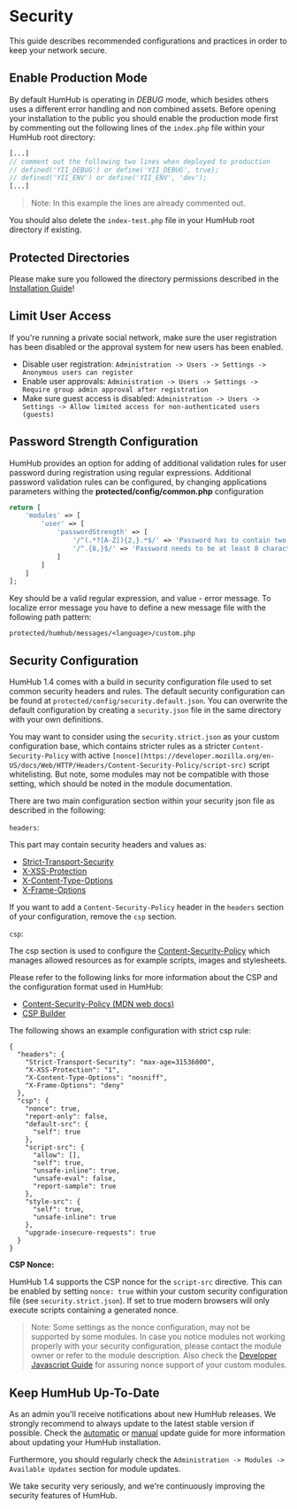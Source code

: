 Security
========

This guide describes recommended configurations and practices in order to keep your network secure.

Enable Production Mode
--------------------------

By default HumHub is operating in _DEBUG_ mode, which besides others uses a different error handling and non combined
assets. Before opening your installation to the public you should enable the production mode first by commenting out the
following lines of the `index.php` file within your HumHub root directory:

```php
[...]
// comment out the following two lines when deployed to production
// defined('YII_DEBUG') or define('YII_DEBUG', true);
// defined('YII_ENV') or define('YII_ENV', 'dev');
[...]
```

> Note: In this example the lines are already commented out.

You should also delete the `index-test.php` file in your HumHub root directory if existing.

Protected Directories
---------------------

Please make sure you followed the directory permissions described in the [Installation Guide](installation.md#file-permissions)!

Limit User Access
-----------------

If you're running a private social network, make sure the user registration has been disabled or the approval system for new users has been enabled.

- Disable user registration: `Administration -> Users -> Settings -> Anonymous users can register`
- Enable user approvals: `Administration -> Users -> Settings -> Require group admin approval after registration`
- Make sure guest access is disabled: `Administration -> Users -> Settings -> Allow limited access for non-authenticated users (guests)`

Password Strength Configuration
-------------------------------

HumHub provides an option for adding of additional validation rules for user password during registration using regular expressions. 
Additional password validation rules can be configured, by changing applications parameters withing the **protected/config/common.php** configuration 

```php
return [
    'modules' => [
        'user' => [
            'passwordStrength' => [
                '/^(.*?[A-Z]){2,}.*$/' => 'Password has to contain two uppercase letters.',
                '/^.{8,}$/' => 'Password needs to be at least 8 characters long.',
            ]
        ]
    ]
];
```

Key should be a valid regular expression, and value - error message.
To localize error message you have to define a new message file with the following path pattern:

`protected/humhub/messages/<language>/custom.php`

Security Configuration
---------------------

HumHub 1.4 comes with a build in security configuration file used to set common security headers and rules. The default security
configuration can be found at `protected/config/security.default.json`. You can overwrite the default configuration by
creating a `security.json` file in the same directory with your own definitions. 

You may want to consider using the `security.strict.json` as your custom configuration base, which contains stricter
rules as a stricter `Content-Security-Policy` with active `[nonce](https://developer.mozilla.org/en-US/docs/Web/HTTP/Headers/Content-Security-Policy/script-src)`
script whitelisting. But note, some modules may not be compatible with those setting, which should be noted in the module documentation.

There are two main configuration section within your security json file as described in the following:

`headers`:

This part may contain security headers and values as:

- [Strict-Transport-Security](https://developer.mozilla.org/en-US/docs/Web/HTTP/Headers/Strict-Transport-Security)
- [X-XSS-Protection](https://developer.mozilla.org/en-US/docs/Web/HTTP/Headers/X-XSS-Protection)
- [X-Content-Type-Options](https://developer.mozilla.org/en-US/docs/Web/HTTP/Headers/X-Content-Type-Options)
- [X-Frame-Options](https://developer.mozilla.org/en-US/docs/Web/HTTP/Headers/X-Frame-Options)

If you want to add a `Content-Security-Policy` header in the `headers` section of your configuration, remove the `csp` section.

`csp`:

The csp section is used to configure the [Content-Security-Policy](https://developer.mozilla.org/en-US/docs/Web/HTTP/Headers/Content-Security-Policy)
which manages allowed resources as for example scripts, images and stylesheets. 

Please refer to the following links for more information about the CSP and the configuration format used in HumHub:

- [Content-Security-Policy (MDN web docs)](https://developer.mozilla.org/en-US/docs/Web/HTTP/Headers/Content-Security-Policy)
- [CSP Builder](https://github.com/paragonie/csp-builder#example)

The following shows an example configuration with strict csp rule:

```
{
  "headers": {
    "Strict-Transport-Security": "max-age=31536000",
    "X-XSS-Protection": "1",
    "X-Content-Type-Options": "nosniff",
    "X-Frame-Options": "deny"
  },
  "csp": {
    "nonce": true,
    "report-only": false,
    "default-src": {
      "self": true
    },
    "script-src": {
      "allow": [],
      "self": true,
      "unsafe-inline": true,
      "unsafe-eval": false,
      "report-sample": true
    },
    "style-src": {
      "self": true,
      "unsafe-inline": true
    },
    "upgrade-insecure-requests": true
  }
}
```

**CSP Nonce:**

HumHub 1.4 supports the CSP nonce for the `script-src` directive. This can be enabled by setting `nonce: true` within your
custom security configuration file (see `security.strict.json`). If set to true modern browsers will only execute scripts containing
a generated nonce. 

> Note: Some settings as the nonce configuration, may not be supported by some modules. In case you notice modules not working
properly with your security configuration, please contact the module owner or refer to the module description. Also check the 
[Developer Javascript Guide](../developer/javascript.md) for assuring nonce support of your custom modules.

Keep HumHub Up-To-Date 
---------------------------------------

As an admin you'll receive notifications about new HumHub releases. We strongly recommend to always update to the latest stable version if possible.
Check the [automatic](updating-automatic.md) or [manual](updating.md) update guide for more information about updating your HumHub installation.

Furthermore, you should regularly check the `Administration -> Modules -> Available Updates` section for module updates. 

We take security very seriously, and we're continuously improving the security features of HumHub. 

